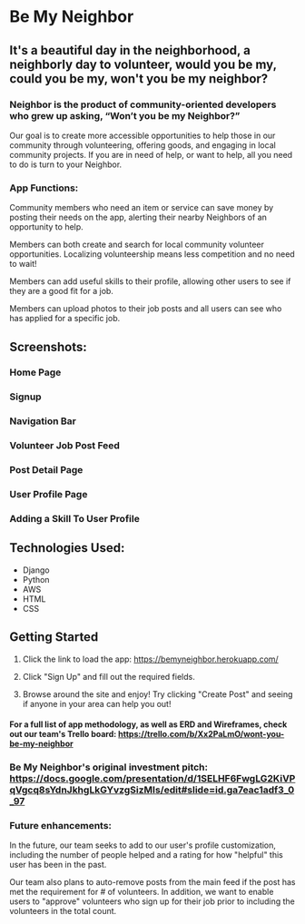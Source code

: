 # Be My Neighbor




## It's a beautiful day in the neighborhood, a neighborly day to volunteer, would you be my, could you be my, won't you be my neighbor?



### Neighbor is the product of community-oriented developers who grew up asking, “Won’t you be my Neighbor?” 

Our goal is to create more accessible opportunities to help those in our community through volunteering, offering goods, and engaging in local community projects. If you are in need of help, or want to help, all you need to do is turn to your Neighbor.

### App Functions:

Community members who need an item or service can save money by posting their needs on the app, alerting their nearby Neighbors of an opportunity to help. 

Members can both create and search for local community volunteer opportunities. Localizing volunteership means less competition and no need to wait!

Members can add useful skills to their profile, allowing other users to see if they are a good fit for a job.

Members can upload photos to their job posts and all users can see who has applied for a specific job. 


## Screenshots: 



### Home Page



### Signup



### Navigation Bar



### Volunteer Job Post Feed



### Post Detail Page



### User Profile Page



### Adding a Skill To User Profile



## Technologies Used:

- Django
- Python
- AWS
- HTML
- CSS


## Getting Started

1. Click the link to load the app: https://bemyneighbor.herokuapp.com/

2. Click "Sign Up" and fill out the required fields. 

3. Browse around the site and enjoy! Try clicking "Create Post" and seeing if anyone in your area can help you out!

#### For a full list of app methodology, as well as ERD and Wireframes, check out our team's Trello board: https://trello.com/b/Xx2PaLmO/wont-you-be-my-neighbor

### Be My Neighbor's original investment pitch: https://docs.google.com/presentation/d/1SELHF6FwgLG2KiVPqVgcq8sYdnJkhgLkGYvzgSizMIs/edit#slide=id.ga7eac1adf3_0_97


### Future enhancements:

In the future, our team seeks to add to our user's profile customization, including the number of people helped and a rating for how "helpful" this user has been in the past. 

Our team also plans to auto-remove posts from the main feed if the post has met the requirement for # of volunteers. In addition, we want to enable users to "approve" volunteers who sign up for their job prior to including the volunteers in the total count. 
